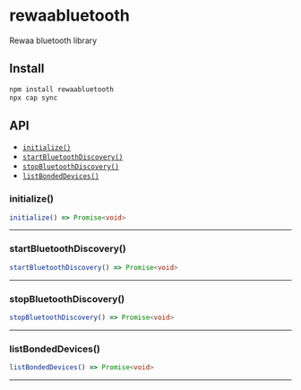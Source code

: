 # rewaabluetooth

Rewaa bluetooth library

## Install

```bash
npm install rewaabluetooth
npx cap sync
```

## API

<docgen-index>

* [`initialize()`](#initialize)
* [`startBluetoothDiscovery()`](#startbluetoothdiscovery)
* [`stopBluetoothDiscovery()`](#stopbluetoothdiscovery)
* [`listBondedDevices()`](#listbondeddevices)

</docgen-index>

<docgen-api>
<!--Update the source file JSDoc comments and rerun docgen to update the docs below-->

### initialize()

```typescript
initialize() => Promise<void>
```

--------------------


### startBluetoothDiscovery()

```typescript
startBluetoothDiscovery() => Promise<void>
```

--------------------


### stopBluetoothDiscovery()

```typescript
stopBluetoothDiscovery() => Promise<void>
```

--------------------


### listBondedDevices()

```typescript
listBondedDevices() => Promise<void>
```

--------------------

</docgen-api>
